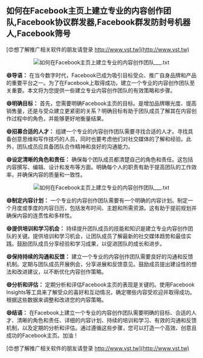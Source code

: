 ## **如何在Facebook主页上建立专业的内容创作团队,Facebook协议群发器,Facebook群发防封号机器人,Facebook筛号**

[😍想了解推广相关软件的朋友请登录 http://www.vst.tw](http://www.vst.tw)

 <center><img src="https://vst.tw/MP4/tuiguang/png/7.png" alt="如何在Facebook主页上建立专业的内容创作团队___.txt"></center>

**😄导语：**
在当今数字时代，Facebook已成为吸引目标受众、推广自身品牌和产品的重要平台之一。为了在Facebook上取得成功，建立一个专业的内容创作团队至关重要。本文将为您提供一些建立专业内容创作团队的有效策略和步骤。

**😄明确目标：**
首先，您需要明确Facebook主页的目标。是增加品牌曝光度、提高销售量，还是与受众建立更紧密的关系？明确目标有助于团队成员了解其在内容创作过程中的角色，并能够更好地衡量结果。

**😄招募合适的人才：**
组建一个专业的内容创作团队需要寻找合适的人才。寻找具备创意思维和写作技巧的人员，同时也要考虑他们对社交媒体的了解和经验。此外，团队成员应具备团队合作精神和良好的沟通能力。

**😄设定清晰的角色和责任：**
确保每个团队成员都清楚自己的角色和责任。这包括内容撰写、编辑、设计和发布等方面。明确每个人的职责有助于提高团队的工作效率，并确保内容的质量和一致性。

 <center><img src="https://vst.tw/MP4/tuiguang/png/8.png" alt="如何在Facebook主页上建立专业的内容创作团队___.txt"></center>

**😄制定内容计划：**
一个专业的内容创作团队需要有一个明确的内容计划。制定一个月度或季度的内容日历，包括发布时间、主题和所需资源。这有助于提前规划并确保内容的连贯性和多样性。

**😄提供培训和学习机会：**
持续提升团队成员的技能和知识是建立专业内容创作团队的关键。提供培训和学习机会，让团队成员了解最新的社交媒体趋势和最佳实践。鼓励团队成员分享经验和学习成果，以促进团队的成长和进步。

**😄保持持续的沟通和反馈：**
建立一个专业的内容创作团队需要良好的沟通和反馈机制。定期与团队成员开展例会，分享进展和反馈意见。鼓励成员提出建设性的想法和改进建议，以不断优化内容创作策略。

**😄分析和评估：**
定期分析和评估Facebook主页的表现是关键的。使用Facebook Insights等工具来了解受众的喜好和互动情况，确定哪些内容受欢迎并取得成功。根据这些数据来调整和改进您的内容策略。

**😄结语：**
在Facebook上建立一个专业的内容创作团队需要明确的目标、合适的人才、清晰的角色和责任、详细的内容计划、持续的培训和学习、有效的沟通和反馈机制，以及定期的分析和评估。通过遵循这些步骤，您可以打造一个高效、创意且成功的Facebook主页。加油！

[😍想了解推广相关软件的朋友请登录 http://www.vst.tw](http://www.vst.tw)



